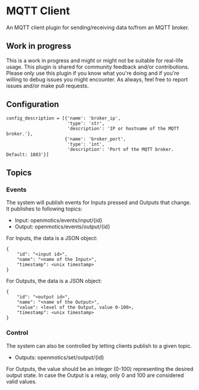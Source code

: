 # MQTT Client

An MQTT client plugin for sending/receiving data to/from an MQTT broker.

## Work in progress

This is a work in progress and might or might not be suitable for real-life usage. This plugin is shared for community
feedback and/or contributions. Please only use this plugin if you know what you're doing and if you're willing to debug
issues you might encounter. As always, feel free to report issues and/or make pull requests.

## Configuration

```
config_description = [{'name': 'broker_ip',
                       'type': 'str',
                       'description': 'IP or hostname of the MQTT broker.'},
                      {'name': 'broker_port',
                       'type': 'int',
                       'description': 'Port of the MQTT broker. Default: 1883'}]
```

## Topics

### Events

The system will publish events for Inputs pressed and Outputs that change. It publishes to following topics:

* Input: openmotics/events/input/{id}
* Output: openmotics/events/output/{id}

For Inputs, the data is a JSON object:

```
{
    "id": "<input id>",
    "name": "<name of the Input>",
    "timestamp": <unix timestamp>
}
```

For Outputs, the data is a JSON object:

```
{
    "id": "<output id>",
    "name": "<name of the Output>",
    "value": <level of the Output, value 0-100>,
    "timestamp": <unix timestamp>
}
```

### Control

The system can also be controlled by letting clients publish to a given topic.

* Outputs: openmotics/set/output/{id}

For Outputs, the value should be an integer (0-100) representing the desired output state. In case
the Output is a relay, only 0 and 100 are considered valid values.